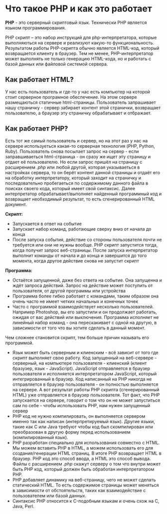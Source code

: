 # Что такое PHP и как это работает

**PHP** - это серверный скриптовый язык. Технически PHP является языком программирования.

PHP скрипт – это набор инструкций для php-интерпретатора, которые выполняються на сервере и реализуют какую-то функциональность. Результатом работы PHP-скрипта обычно является HTML-код, который возвращается клиенту в браузер. Тем не менее, PHP-интерпретатор может выполнять не только генерацию HTML-кода, но и работать с базой данных или файловой системой сервера.

## Как работает HTML?

У нас есть пользователь и где-то у нас есть компьютер на которой стоит серверное програмное обеспечение. На этом сервере размещаються статичные html-страницы. Пользователь запрашивает нашу страничку - сервер забирает контент этой странички, возвращает пользователю, а браузер эту страничку обрабатывает и отбражает.

## Как работает PHP?

Есть тот же самый пользователь и сервер, но на этот раз у нас на сервере используеться какая-то серверная технология (PHP, Python, Ruby). Пользователь снова посылает запрос на сервер - если заправшиваеться html-страница - он сразу же ищет эту страницу и отдает её пользователю. Но если запрос пришёл на страницу с расширением *.php* или любой другой, которая указываеться в настройках сервера, то он берёт контент данной страницы и отдаёт его на обработку интерпретатору, который заходит на страничку и последовательно пробегаеться по содержимому данного файла в поисках своего кода, который имеет свой синтаксис. Далее интерпретатор обрабатывает/выполняет найденный программный код и возвращает необходимый результат, то есть сгенерированный HTML документ.

**Скрипт:**

* Запускается в ответ на событие
* Запускает набор команд, работающие сверху вниз от начала до конца
* После запуска события, действие со стороны пользователя почти не требуется или они не нужны вообще. PHP скрипт запустится тогда, когда получит запрос веб-страницы. После запуска интерпретатор выполнит команды от начала и до конца и завершится до того момента, когда другое действие снова не запустит скрипт

**Программа:**

* Остаётся запущенной, даже без ответа на событие. Она запущенна и ждёт запроса действий. Запрос на действие может поступить от пользователя, от другой программы или устройства
* Программа более гибко работает с командами, таким образом она очень часто не имеет четких начальных и конечных точек
* Часто с программой взаимодействует несколько пользователей. Например Photoshop, вы его запустили и он продолжает работать, ожидая от вас действий или выключения. Программа исполняет не линейный набор команд - она перескакивает с одной на другую, в зависимости от того что вы хотите сделать в данный момент.

Чем сложнее становится скрипт, тем больше причин называть его программой.

* Язык может быть серверным и клиенским - всё зависит от того где скрипт выполняет свою работу. Код запущенный на веб-сервере - серверный, на компьютере пользователя - клиенский (клиент бразузер, язык - JavaScript). JavaScript отправляется в браузер пользователя и исполняется интерпретатором JavaScript, который интегрированный в браузер. Код написанный на PHP никогда не отправляется в браузер пользователя - он полностью выполняется на сервере. А вот результат работы PHP скрипта (сгенерированный HTML) уже отправляется в браузер пользователя. Тот факт, что PHP запускается на сервере, говорит о том что он не может запуститься сам по себе - чтобы использовать PHP, нам нужен запущенный сервер
* PHP код не нужно компилировать, он выполняется сервером именно так как написан (интерпретируемый язык). Другие языки, такие как C или Java требуют чтобы код был скомпилирован или преобразован в другую форму перед использованием (компилированный язык).
* PHP разработан специально для использования совместно с HTML. Мы можем вставить PHP в HTML, а можем использовать его для создания/генерации HTML страниц. В итоге PHP возвращает HTML в браузер. PHP код это способ ввода, а HTML это способ вывода. Файлы с расширением *.php* скажут серверу о том что внутри может быть PHP код, который должен быть обработан интерпретатором PHP.
* PHP добавляет динамику на веб-страницу, чего не может сделать статический HTML. То есть содержимое страницы может меняться в зависимости от обстоятельств, таких как взаимодействие с пользователем или базой данных.
* Синтаксис PHP относится к C-подобным языкам и очень схож на C, Java, Perl.